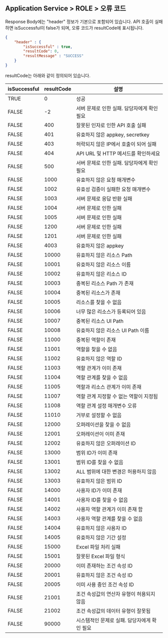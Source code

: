 ## Application Service > ROLE > 오류 코드
Response Body에는 "header" 정보가 기본으로 포함되어 있습니다.
API 호출이 실패하면 isSuccessful이 false가 되며, 오류 코드가 resultCode에 표시됩니다.

```json
{
    "header" : {
        "isSuccessful" : true,
        "resultCode": 0,
        "resultMessage" : "SUCCESS"
    }
}
```
resultCode는 아래와 같이 정의되어 있습니다.

| isSuccessful | resultCode | 설명 |
|--|--|--|
| TRUE | 0 | 성공 |
| FALSE | -2 | 서버 문제로 인한 실패. 담당자에게 확인 필요 |
| FALSE | 400 | 잘못된 인자로 인한 API 호출 실패 |
| FALSE | 401 | 유효하지 않은 appkey, secretkey |
| FALSE | 403 | 허락되지 않은 IP에서 호출이 되어 실패 |
| FALSE | 404 | API URL 및 HTTP 메서드를 확인하세요 |
| FALSE | 500 | 서버 문제로 인한 실패. 담당자에게 확인 필요 |
| FALSE | 1000 | 유효하지 않은 요청 매개변수 |
| FALSE | 1002 | 유효성 검증이 실패한 요청 매개변수 |
| FALSE | 1003 | 서버 문제로 응답 반환 실패 |
| FALSE | 1004 | 서버 문제로 인한 실패 |
| FALSE | 1005 | 서버 문제로 인한 실패 |
| FALSE | 1200 | 서버 문제로 인한 실패 |
| FALSE | 1201 | 서버 문제로 인한 실패 |
| FALSE | 4003 | 유효하지 않은 appkey |
| FALSE | 10000 | 유효하지 않은 리소스 Path |
| FALSE | 10001 | 유효하지 않은 리소스 이름 |
| FALSE | 10002 | 유효하지 않은 리소스 ID |
| FALSE | 10003 | 중복된 리소스 Path 가 존재 |
| FALSE | 10004 | 중복된 리소스가 존재 |
| FALSE | 10005 | 리소스를 찾을 수 없음 |
| FALSE | 10006 | 너무 많은 리소스가 등록되어 있음 |
| FALSE | 10007 | 중복된 리소스 UI Path |
| FALSE | 10008 | 유효하지 않은 리소스 UI Path 이름 |
| FALSE | 11000 | 중복된 역할이 존재 |
| FALSE | 11001 | 역할을 찾을 수 없음 |
| FALSE | 11002 | 유효하지 않은 역할 ID |
| FALSE | 11003 | 역할 관계가 이미 존재 |
| FALSE | 11004 | 역할 관계를 찾을 수 없음 |
| FALSE | 11005 | 역할과 리소스 관계가 이미 존재 |
| FALSE | 11007 | 역할 관계 지정할 수 없는 역할이 지정됨 |
| FALSE | 11008 | 역할 관계 설정 매개변수 오류 |
| FALSE | 11010 | 거부로 설정할 수 없음 |
| FALSE | 12000 | 오퍼레이션을 찾을 수 없음 |
| FALSE | 12001 | 오퍼레이션이 이미 존재 |
| FALSE | 12002 | 유효하지 않은 오퍼레이션 ID |
| FALSE | 13000 | 범위 ID가 이미 존재 |
| FALSE | 13001 | 범위 ID를 찾을 수 없음 |
| FALSE | 13002 | ALL 범위에 대한 변경은 허용하지 않음 |
| FALSE | 13003 | 유효하지 않은 범위 ID |
| FALSE | 14000 | 사용자 ID가 이미 존재 |
| FALSE | 14001 | 사용자 ID를 찾을 수 없음 |
| FALSE | 14002 | 사용자 역할 관계가 이미 존재 함 |
| FALSE | 14003 | 사용자 역할 관계를 찾을 수 없음 |
| FALSE | 14004 | 유효하지 않은 사용자 ID |
| FALSE | 14005 | 유효하지 않은 기간 설정 |
| FALSE | 15000 | Excel 파일 처리 실패 |
| FALSE | 15001 | 잘못된 Excel 파일 형식 |
| FALSE | 20000 | 이미 존재하는 조건 속성 ID |
| FALSE | 20001 | 유효하지 않은 조건 속성 ID |
| FALSE | 20005 | 이미 사용 중인 조건 속성 ID |
| FALSE | 21001 | 조건 속성값의 연산자 유형이 허용되지 않음 |
| FALSE | 21002 | 조건 속성값의 데이터 유형이 잘못됨 |
| FALSE | 90000 | 시스템적인 문제로 실패. 담당자에게 확인 필요 |
